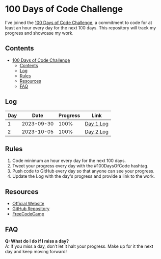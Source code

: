 # 100 Days of Code Challenge

I've joined the [100 Days of Code Challenge](https://www.100daysofcode.com/), a commitment to code for at least an hour every day for the next 100 days. This repository will track my progress and showcase my work.

## Contents

- [100 Days of Code Challenge](#100-days-of-code-challenge)
  - [Contents](#contents)
  - [Log](#log)
  - [Rules](#rules)
  - [Resources](#resources)
  - [FAQ](#faq)

## Log

| Day | Date       | Progress | Link                                           |
|-----|------------|----------|------------------------------------------------|
| 1   | 2023-09-30 | 100%     | [Day 1 Log](logs/day1.md)                      |
| 2   | 2023-10-05 | 100%     | [Day 2 Log](logs/day2.md)                      |


## Rules

1. Code minimum an hour every day for the next 100 days.
2. Tweet your progress every day with the #100DaysOfCode hashtag.
3. Push code to GitHub every day so that anyone can see your progress.
4. Update the Log with the day's progress and provide a link to the work.

## Resources

- [Official Website](https://www.100daysofcode.com/)
- [GitHub Repository](https://github.com/Kallaway/100-days-of-code)
- [FreeCodeCamp](https://www.freecodecamp.org/news/join-the-100daysofcode-556ddb4579e4/)

## FAQ

**Q: What do I do if I miss a day?**  
A: If you miss a day, don’t let it halt your progress. Make up for it the next day and keep moving forward!

